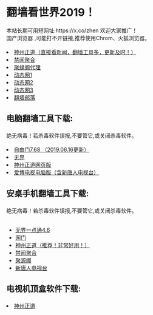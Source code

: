 # 翻墙看世界2019！
<div>本站长期可用短网址:https://x.co/zhen 欢迎大家推广！</div>
<div>国产浏览器 ,可能打不开链接,推荐使用Chrom、火狐浏览器。</div>
<div><BR></div>
<li><font class="ws11"><a href="https://github.com/Synchunk/www/blob/master/README.md#2" title="" target="_blank">神州正道（直接看新闻，翻墙工具多，更新及时！）</a></font></li>
  
<li><font class="ws11"><a href="https://github.com/gfw-breaker/banned-news/blob/master/README.md" title="" target="_blank">禁闻聚合</a></font></li  

<UL>  
<li><font class="ws11"><a href="https://github.com/jyg66/4/wiki" title="" target="_blank">聚缘阁代理</a></font></li  

<UL>    
<li><font class="ws11"><a href="http://t.cn/Efx2adY" title="" target="_blank">动态网1</a></font></li  
<UL>   
<li><font class="ws11"><a href="https://x.co/3999" title="" target="_blank">动态网2</a></font></li  
<UL>   
<li><font class="ws11"><a href="http://t.cn/Ei4PkYE" title="" target="_blank">动态网3</a></font></li 
<UL>    
<li><font class="ws11"><a href="https://github.com/osurf/osurf/blob/master/README.md" title="" target="_blank">翻墙部落</a></font></li>
<h2><p><strong>电脑翻墙工具下载:</strong></p></h2>
<div>绝无病毒！若杀毒软件误报,不要管它,或关闭杀毒软件。 </div>
<div><BR></div>
<li><font class="ws11"><a href="https://raw.githubusercontent.com/freegate-release/website/gh-pages/files/fgp.zip" title="" target="_blank">自由门7.68 （2019.06.16更新）</a></font></li>
<li><font class="ws11"><a href="https://raw.githubusercontent.com/wujieliulan/download/master/u.zip" title="" target="_blank">无界</a></font></li>  
<li><font class="ws11"><a href="https://raw.githubusercontent.com/szzd1/szzd1.github.io/master/szzd/szzdogate.rar" title="" target="_blank">神州正道网页版</a></font></li>   
<li><font class="ws11"><a href="https://raw.githubusercontent.com/osurf/osurf/master/iPPOTV.rar" title="" target="_blank">爱博电视电脑版（含新唐人电视台）</a></font></li>

</UL>
<p><a </p>
</UL>
<h2><p><strong>安桌手机翻墙工具下载:</strong></p></h2>
<div>绝无病毒！若杀毒软件误报,不要管它,或关闭杀毒软件。 </div>
<div><BR></div>
<UL>
<li><font class="ws11"><a href="https://raw.githubusercontent.com/zh99/fanqiang/master/um.apk?raw=true" title="" target="_blank">无界一点通4.6</a></font></li>
<li><font class="ws11"><a href="https://raw.githubusercontent.com/oGate2/up/master/oGate.ap?raw=true" title="" target="_blank">网门</a></font></li>
<li><font class="ws11"><a href="https://raw.githubusercontent.com/SzzdOgate/update/master/extras/SzzdOgate.apk?raw=true" title="" target="_blank">神州正道（推荐！非常好用！）</a></font></li>
<li><font class="ws11"><a href="https://raw.githubusercontent.com/gfw-breaker/bn-android/master/resource/banned-news.apk?raw=true" title="" target="_blank">禁闻聚合</a></font></li>  
<li><font class="ws11"><a href="https://raw.githubusercontent.com/dtw9/jyg/master/jyg.apk?raw=true" title="" target="_blank">聚源阁</a></font></li>
<li><font class="ws11"><a href="https://raw.githubusercontent.com/osurf/osurf/master/iNTD_TV.apk?raw=true" title="" target="_blank">新唐人电视台</a></font></li>
</UL>
<h2><p><strong>电视机顶盒软件下载:</strong></p></h2>
<li><font class="ws11"><a href="https://raw.githubusercontent.com/SzzdOgate/update/master/extras/SzzdOgateTV.apk?raw=true" title="" target="_blank">神州正道</a></font></li>  
